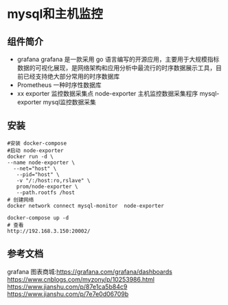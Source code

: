 # mysql和主机监控
## 组件简介
- grafana
grafana 是一款采用 go 语言编写的开源应用，主要用于大规模指标数据的可视化展现，是网络架构和应用分析中最流行的时序数据展示工具，目前已经支持绝大部分常用的时序数据库
- Prometheus
一种时序性数据库
- xx exporter
监控数据采集点
node-exporter 主机监控数据采集程序
mysql-exporter mysql监控数据采集

## 安装
```shell
#安装 docker-compose
#启动 node-exporter
docker run -d \
--name node-exporter \
  --net="host" \
   --pid="host" \
   -v "/:/host:ro,rslave" \
   prom/node-exporter \
   --path.rootfs /host
# 创建网络
docker network connect mysql-monitor  node-exporter

docker-compose up -d
# 查看 
http://192.168.3.150:20002/
```
## 参考文档
grafana 图表商城:https://grafana.com/grafana/dashboards
https://www.cnblogs.com/myzony/p/10253986.html
https://www.jianshu.com/p/87e1ca5b84c9
https://www.jianshu.com/p/7e7e0d06709b
